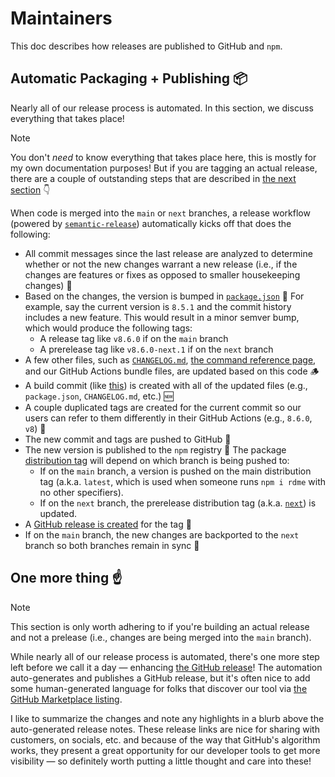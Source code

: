 # Maintainers

This doc describes how releases are published to GitHub and `npm`.

## Automatic Packaging + Publishing 📦

Nearly all of our release process is automated. In this section, we discuss everything that takes place!

> [!NOTE]
> You don't _need_ to know everything that takes place here, this is mostly for my own documentation purposes! But if you are tagging an actual release, there are a couple of outstanding steps that are described in [the next section](#one-more-thing-☝️) 👇

When code is merged into the `main` or `next` branches, a release workflow (powered by [`semantic-release`](https://github.com/semantic-release/semantic-release)) automatically kicks off that does the following:

- All commit messages since the last release are analyzed to determine whether or not the new changes warrant a new release (i.e., if the changes are features or fixes as opposed to smaller housekeeping changes) 🧐
- Based on the changes, the version is bumped in [`package.json`](./package.json) 🥊 For example, say the current version is `8.5.1` and the commit history includes a new feature. This would result in a minor semver bump, which would produce the following tags:
  - A release tag like `v8.6.0` if on the `main` branch
  - A prerelease tag like `v8.6.0-next.1` if on the `next` branch
- A few other files, such as [`CHANGELOG.md`](./CHANGELOG.md), [the command reference page](./documentation/commands.md), and our GitHub Actions bundle files, are updated based on this code 🪵
- A build commit (like [this](https://github.com/readmeio/rdme/commit/533a2db50b39c3b6130b3af07bebaed38218db4c)) is created with all of the updated files (e.g., `package.json`, `CHANGELOG.md`, etc.) 🆕
- A couple duplicated tags are created for the current commit so our users can refer to them differently in their GitHub Actions (e.g., `8.6.0`, `v8`) 🔖
- The new commit and tags are pushed to GitHub 📌
- The new version is published to the `npm` registry 🚀 The package [distribution tag](https://docs.npmjs.com/adding-dist-tags-to-packages) will depend on which branch is being pushed to:
  - If on the `main` branch, a version is pushed on the main distribution tag (a.k.a. `latest`, which is used when someone runs `npm i rdme` with no other specifiers).
  - If on the `next` branch, the prerelease distribution tag (a.k.a. [`next`](https://www.npmjs.com/package/rdme/v/next)) is updated.
- A [GitHub release is created](https://docs.github.com/en/repositories/releasing-projects-on-github/managing-releases-in-a-repository#creating-a-release) for the tag 🐙
- If on the `main` branch, the new changes are backported to the `next` branch so both branches remain in sync 🔄

## One more thing ☝️

> [!NOTE]
> This section is only worth adhering to if you're building an actual release and not a prelease (i.e., changes are being merged into the `main` branch).

While nearly all of our release process is automated, there's one more step left before we call it a day — enhancing [the GitHub release](https://github.com/readmeio/rdme/releases)! The automation auto-generates and publishes a GitHub release, but it's often nice to add some human-generated language for folks that discover our tool via [the GitHub Marketplace listing](https://github.com/marketplace/actions/rdme-sync-to-readme).

I like to summarize the changes and note any highlights in a blurb above the auto-generated release notes. These release links are nice for sharing with customers, on socials, etc. and because of the way that GitHub's algorithm works, they present a great opportunity for our developer tools to get more visibility — so definitely worth putting a little thought and care into these!
